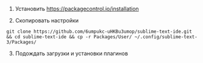 
1) Установить https://packagecontrol.io/installation

2) Скопировать настройки

```
git clone https://github.com/6umpukc-uHKBu3umop/sublime-text-ide.git && cd sublime-text-ide && cp -r Packages/User/ ~/.config/sublime-text-3/Packages/
```

3) Подождать загрузки и установки плагинов
